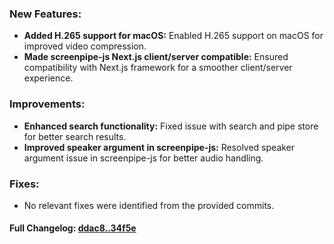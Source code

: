 ### **New Features:**
- **Added H.265 support for macOS:** Enabled H.265 support on macOS for improved video compression.
- **Made screenpipe-js Next.js client/server compatible:** Ensured compatibility with Next.js framework for a smoother client/server experience.

### **Improvements:**
- **Enhanced search functionality:** Fixed issue with search and pipe store for better search results.
- **Improved speaker argument in screenpipe-js:** Resolved speaker argument issue in screenpipe-js for better audio handling.

### **Fixes:**
- No relevant fixes were identified from the provided commits.

#### **Full Changelog:** [ddac8..34f5e](https://github.com/mediar-ai/screenpipe/compare/ddac8..34f5e)

